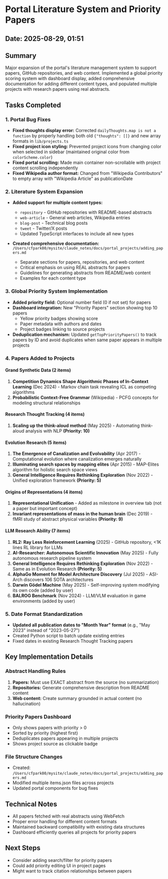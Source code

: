 # Portal Literature System and Priority Papers

## Date: 2025-08-29, 01:51

## Summary
Major expansion of the portal's literature management system to support papers, GitHub repositories, and web content. Implemented a global priority scoring system with dashboard display, added comprehensive documentation for adding different content types, and populated multiple projects with research papers using real abstracts.

## Tasks Completed

### 1. Portal Bug Fixes
- **Fixed thoughts display error:** Corrected `dailyThoughts.map is not a function` by properly handling both old `{"thoughts": []}` and new array formats in `lib/projects.ts`
- **Fixed project icon styling:** Prevented project icons from changing color when selected in sidebar (maintained original color from `colorScheme.color`)
- **Fixed portal scrolling:** Made main container non-scrollable with project content scrolling independently
- **Fixed Wikipedia author format:** Changed from "Wikipedia Contributors" to empty array with "Wikipedia Article" as publicationDate

### 2. Literature System Expansion
- **Added support for multiple content types:**
  - `repository` - GitHub repositories with README-based abstracts
  - `web-article` - General web articles, Wikipedia entries
  - `blog-post` - Technical blog posts
  - `tweet` - Twitter/X posts
  - Updated TypeScript interfaces to include all new types

- **Created comprehensive documentation:** `/Users/cfpark00/mysite/claude_notes/docs/portal_projects/adding_papers.md`
  - Separate sections for papers, repositories, and web content
  - Critical emphasis on using REAL abstracts for papers
  - Guidelines for generating abstracts from README/web content
  - Examples for each content type

### 3. Global Priority System Implementation
- **Added priority field:** Optional number field (0 if not set) for papers
- **Dashboard integration:** New "Priority Papers" section showing top 10 papers
  - Yellow priority badges showing score
  - Paper metadata with authors and dates
  - Project badges linking to source projects
- **Deduplication mechanism:** Updated `getTopPriorityPapers()` to track papers by ID and avoid duplicates when same paper appears in multiple projects

### 4. Papers Added to Projects

#### Grand Synthetic Data (2 items)
1. **Competition Dynamics Shape Algorithmic Phases of In-Context Learning** (Dec 2024) - Markov chain task revealing ICL as competing algorithms
2. **Probabilistic Context-Free Grammar** (Wikipedia) - PCFG concepts for modeling structural relationships

#### Research Thought Tracking (4 items)
1. **Scaling up the think-aloud method** (May 2025) - Automating think-aloud analysis with NLP **(Priority: 10)**

#### Evolution Research (5 items)
1. **The Emergence of Canalization and Evolvability** (Apr 2017) - Computational evolution where canalization emerges naturally
2. **Illuminating search spaces by mapping elites** (Apr 2015) - MAP-Elites algorithm for holistic search space views
3. **General Intelligence Requires Rethinking Exploration** (Nov 2022) - Unified exploration framework **(Priority: 5)**

#### Origins of Representations (4 items)
1. **Representational Unification** - Added as milestone in overview tab (not a paper but important concept)
2. **Invariant representations of mass in the human brain** (Dec 2019) - fMRI study of abstract physical variables **(Priority: 9)**

#### LLM Research Ability (7 items)
1. **RL2: Ray Less Reinforcement Learning** (2025) - GitHub repository, <1K lines RL library for LLMs
2. **AI-Researcher: Autonomous Scientific Innovation** (May 2025) - Fully autonomous research pipeline system
3. **General Intelligence Requires Rethinking Exploration** (Nov 2022) - Same as in Evolution Research **(Priority: 5)**
4. **AlphaGo Moment for Model Architecture Discovery** (Jul 2025) - ASI-Arch discovers 106 SOTA architectures
5. **Darwin Gödel Machine** (May 2025) - Self-improving system modifying its own code (added by user)
6. **BALROG Benchmark** (Nov 2024) - LLM/VLM evaluation in game environments (added by user)

### 5. Date Format Standardization
- **Updated all publication dates to "Month Year" format** (e.g., "May 2023" instead of "2023-05-27")
- Created Python script to batch update existing entries
- Fixed dates in existing Research Thought Tracking papers

## Key Implementation Details

### Abstract Handling Rules
1. **Papers:** Must use EXACT abstract from the source (no summarization)
2. **Repositories:** Generate comprehensive description from README content
3. **Web content:** Create summary grounded in actual content (no hallucination)

### Priority Papers Dashboard
- Only shows papers with priority > 0
- Sorted by priority (highest first)
- Deduplicates papers appearing in multiple projects
- Shows project source as clickable badge

### File Structure Changes
- Created: `/Users/cfpark00/mysite/claude_notes/docs/portal_projects/adding_papers.md`
- Modified multiple items.json files across projects
- Updated portal components for bug fixes

## Technical Notes
- All papers fetched with real abstracts using WebFetch
- Proper error handling for different content formats
- Maintained backward compatibility with existing data structures
- Dashboard efficiently queries all projects for priority papers

## Next Steps
- Consider adding search/filter for priority papers
- Could add priority editing UI in project pages
- Might want to track citation relationships between papers